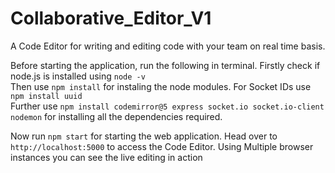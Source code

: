 # Collaborative_Editor_V1
A Code Editor for writing and editing code with your team on real time basis.

Before starting the application, run the following in terminal.<dr>
Firstly check if node.js is installed using `node -v` <br>
Then use `npm install` for instaling the node modules. For Socket IDs use `npm install uuid ` <br>
Further use `npm install codemirror@5 express socket.io socket.io-client nodemon` for installing all the dependencies required.

Now run `npm start` for starting the web application. 
Head over to `http://localhost:5000` to access the Code Editor. Using Multiple browser instances you can see the live editing in action

